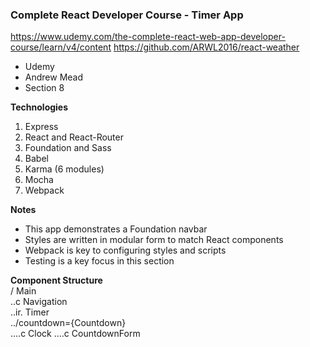 ### Complete React Developer Course - Timer App  

https://www.udemy.com/the-complete-react-web-app-developer-course/learn/v4/content 
https://github.com/ARWL2016/react-weather 

- Udemy   
- Andrew Mead   
- Section 8  

**Technologies**  
1. Express   
2. React and React-Router    
3. Foundation and Sass      
4. Babel      
5. Karma (6 modules)    
6. Mocha     
7. Webpack     

**Notes**
- This app demonstrates a Foundation navbar     
- Styles are written in modular form to match React components    
- Webpack is key to configuring styles and scripts    
- Testing is a key focus in this section      

**Component Structure**  
/ Main   
..c Navigation  
..ir. Timer   
../countdown={Countdown}  
....c Clock 
....c CountdownForm   
   